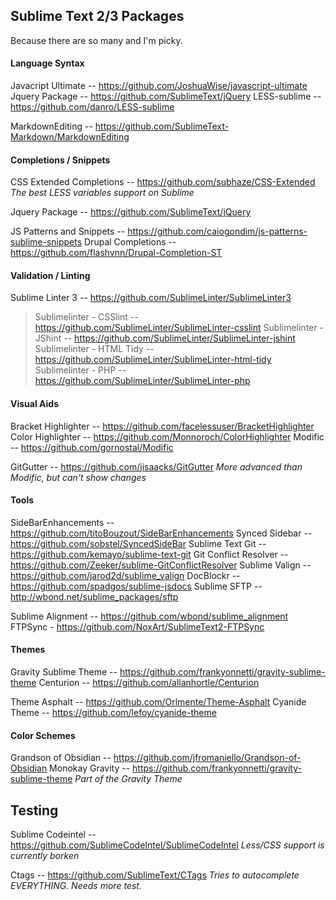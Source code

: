 ## Sublime Text 2/3 Packages
Because there are so many and I'm picky.

#### Language Syntax

Javacript Ultimate -- <https://github.com/JoshuaWise/javascript-ultimate>
Jquery Package -- <https://github.com/SublimeText/jQuery>
LESS-sublime -- <https://github.com/danro/LESS-sublime>

MarkdownEditing -- <https://github.com/SublimeText-Markdown/MarkdownEditing>

#### Completions / Snippets

CSS Extended Completions -- <https://github.com/subhaze/CSS-Extended>
*The best LESS variables support on Sublime*

Jquery Package -- <https://github.com/SublimeText/jQuery>

JS Patterns and Snippets -- <https://github.com/caiogondim/js-patterns-sublime-snippets>
Drupal Completions -- <https://github.com/flashvnn/Drupal-Completion-ST>

#### Validation / Linting

Sublime Linter 3 -- <https://github.com/SublimeLinter/SublimeLinter3>
> Sublimelinter - CSSlint -- <https://github.com/SublimeLinter/SublimeLinter-csslint>
> Sublimelinter - JShint -- <https://github.com/SublimeLinter/SublimeLinter-jshint>
> Sublimelinter - HTML Tidy -- <https://github.com/SublimeLinter/SublimeLinter-html-tidy>
> Sublimelinter - PHP -- <https://github.com/SublimeLinter/SublimeLinter-php>

#### Visual Aids

Bracket Highlighter -- <https://github.com/facelessuser/BracketHighlighter>
Color Highlighter -- <https://github.com/Monnoroch/ColorHighlighter>
Modific -- <https://github.com/gornostal/Modific>

GitGutter -- <https://github.com/jisaacks/GitGutter>
*More advanced than Modific, but can't show changes*

#### Tools

Side​Bar​Enhancements -- <https://github.com/titoBouzout/SideBarEnhancements>
Synced Sidebar -- <https://github.com/sobstel/SyncedSideBar>
Sublime Text Git -- <https://github.com/kemayo/sublime-text-git>
Git Conflict Resolver -- <https://github.com/Zeeker/sublime-GitConflictResolver>
Sublime Valign -- <https://github.com/jarod2d/sublime_valign>
DocBlockr -- <https://github.com/spadgos/sublime-jsdocs>
Sublime SFTP -- <http://wbond.net/sublime_packages/sftp>

Sublime Alignment -- <https://github.com/wbond/sublime_alignment>
FTPSync - <https://github.com/NoxArt/SublimeText2-FTPSync>

#### Themes

Gravity Sublime Theme -- <https://github.com/frankyonnetti/gravity-sublime-theme>
Centurion -- <https://github.com/allanhortle/Centurion>

Theme Asphalt -- <https://github.com/Orlmente/Theme-Asphalt>
Cyanide Theme -- <https://github.com/lefoy/cyanide-theme>

#### Color Schemes

Grandson of Obsidian -- <https://github.com/jfromaniello/Grandson-of-Obsidian>
Monokay Gravity -- <https://github.com/frankyonnetti/gravity-sublime-theme>
*Part of the Gravity Theme*

## Testing
Sublime Codeintel -- <https://github.com/SublimeCodeIntel/SublimeCodeIntel>
*Less/CSS support is currently borken*

Ctags -- <https://github.com/SublimeText/CTags>
*Tries to autocomplete EVERYTHING. Needs more test.*
